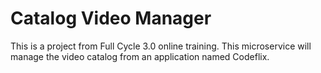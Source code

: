 # Catalog Video Manager

This is a project from Full Cycle 3.0 online training. This microservice will manage the video catalog from an application named Codeflix.

